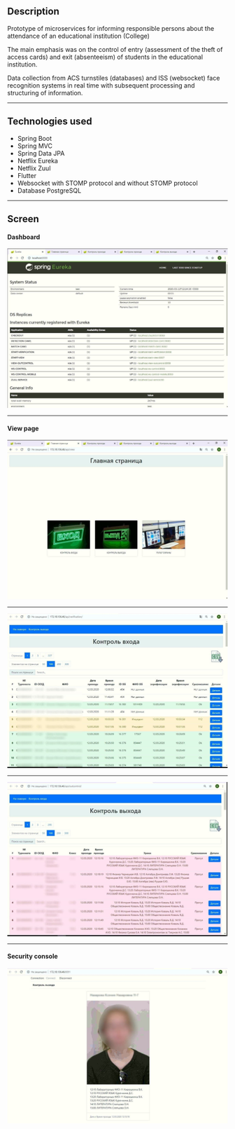 ## Description
Prototype of microservices for informing responsible persons about the attendance of an educational institution (College)

The main emphasis was on the control of entry (assessment of the theft of access cards) and exit (absenteeism) of students in the educational institution.

Data collection from ACS turnstiles (databases) and ISS (websocket) face recognition systems in real time with subsequent processing and structuring of information.
<hr />

## Technologies used
* Spring Boot 
* Spring MVC
* Spring Data JPA
* Netflix Eureka
* Netflix Zuul
* Flutter
* Websocket with STOMP protocol and without STOMP protocol
* Database PostgreSQL
<hr />

## Screen
#### Dashboard
![Dashboard](1.jpg "Dashboard")
<hr />

#### View page
![Start page](2.jpg "Start page")

***

![Match page](3.jpg "Match page")

***

![Out page](4.jpg "Out page")
<hr />

#### Security console
![Security console](5.jpg "Security console")